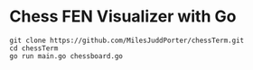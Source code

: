 # Chess FEN Visualizer with Go
```
git clone https://github.com/MilesJuddPorter/chessTerm.git
cd chessTerm
go run main.go chessboard.go 
```
